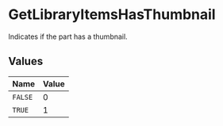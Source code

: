# GetLibraryItemsHasThumbnail

Indicates if the part has a thumbnail.



## Values

| Name    | Value   |
| ------- | ------- |
| `FALSE` | 0       |
| `TRUE`  | 1       |
